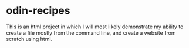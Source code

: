 # odin-recipes

This is an html project in which I will most likely demonstrate my ability to create a file mostly from the command line, and create a website from scratch using html.

